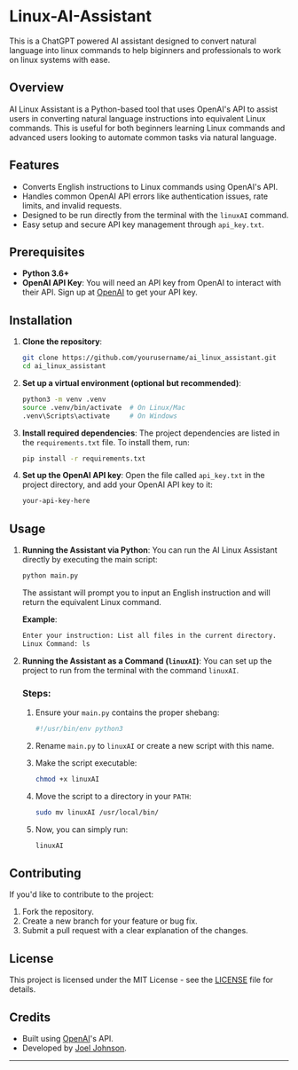 # Linux-AI-Assistant
This is a ChatGPT powered AI assistant designed to convert natural language into linux commands to help biginners and professionals to work on linux systems with ease.

## Overview

AI Linux Assistant is a Python-based tool that uses OpenAI's API to assist users in converting natural language instructions into equivalent Linux commands. This is useful for both beginners learning Linux commands and advanced users looking to automate common tasks via natural language.

## Features

- Converts English instructions to Linux commands using OpenAI's API.
- Handles common OpenAI API errors like authentication issues, rate limits, and invalid requests.
- Designed to be run directly from the terminal with the `linuxAI` command.
- Easy setup and secure API key management through `api_key.txt`.

## Prerequisites

- **Python 3.6+**
- **OpenAI API Key**: You will need an API key from OpenAI to interact with their API. Sign up at [OpenAI](https://platform.openai.com/account/api-keys) to get your API key.

## Installation

1. **Clone the repository**:
   ```bash
   git clone https://github.com/yourusername/ai_linux_assistant.git
   cd ai_linux_assistant
   ```

2. **Set up a virtual environment (optional but recommended)**:
   ```bash
   python3 -m venv .venv
   source .venv/bin/activate  # On Linux/Mac
   .venv\Scripts\activate     # On Windows
   ```

3. **Install required dependencies**:
   The project dependencies are listed in the `requirements.txt` file. To install them, run:
   ```bash
   pip install -r requirements.txt
   ```

4. **Set up the OpenAI API key**:
   Open the file called `api_key.txt` in the project directory, and add your OpenAI API key to it:
   ```txt
   your-api-key-here
   ```

## Usage

1. **Running the Assistant via Python**:
   You can run the AI Linux Assistant directly by executing the main script:
   ```bash
   python main.py
   ```

   The assistant will prompt you to input an English instruction and will return the equivalent Linux command.

   **Example**:
   ```bash
   Enter your instruction: List all files in the current directory.
   Linux Command: ls
   ```

2. **Running the Assistant as a Command (`linuxAI`)**:
   You can set up the project to run from the terminal with the command `linuxAI`.

   ### Steps:
   1. Ensure your `main.py` contains the proper shebang:
      ```python
      #!/usr/bin/env python3
      ```
   
   2. Rename `main.py` to `linuxAI` or create a new script with this name.
   
   3. Make the script executable:
      ```bash
      chmod +x linuxAI
      ```
   
   4. Move the script to a directory in your `PATH`:
      ```bash
      sudo mv linuxAI /usr/local/bin/
      ```

   5. Now, you can simply run:
      ```bash
      linuxAI
      ```

## Contributing

If you'd like to contribute to the project:

1. Fork the repository.
2. Create a new branch for your feature or bug fix.
3. Submit a pull request with a clear explanation of the changes.

## License

This project is licensed under the MIT License - see the [LICENSE](LICENSE) file for details.

## Credits

- Built using [OpenAI](https://openai.com)'s API.
- Developed by [Joel Johnson](https://github.com/JoelJJohnson).

---

